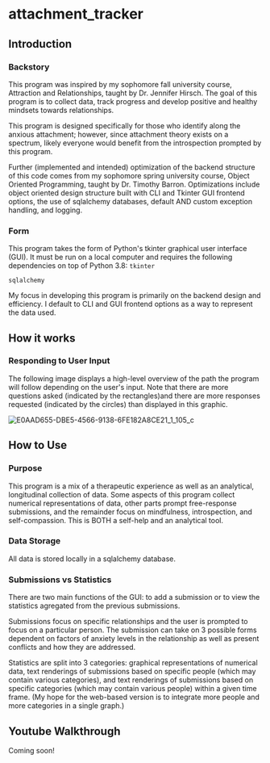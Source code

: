 # attachment_tracker

## Introduction

### Backstory
This program was inspired by my sophomore fall university course, Attraction and Relationships, taught by Dr. Jennifer Hirsch. The goal of this program is to collect data, track progress and develop positive and healthy mindsets towards relationships.

This program is designed specifically for those who identify along the anxious attachment; however, since attachment theory exists on a spectrum, likely everyone would benefit from the introspection prompted by this program.

Further (implemented and intended) optimization of the backend structure of this code comes from my sophomore spring university course, Object Oriented Programming, taught by Dr. Timothy Barron. Optimizations include object oriented design structure built with CLI and Tkinter GUI frontend options, the use of sqlalchemy databases, default AND custom exception handling, and logging.
### Form
This program takes the form of Python's tkinter graphical user interface (GUI). It must be run on a local computer and requires the following dependencies on top of Python 3.8:
``tkinter``

``sqlalchemy``

My focus in developing this program is primarily on the backend design and efficiency. I default to CLI and GUI frontend options as a way to represent the data used.

## How it works

### Responding to User Input

The following image displays a high-level overview of the path the program will follow depending on the user's input. Note that there are more questions asked (indicated by the rectangles)and there are more responses requested (indicated by the circles) than displayed in this graphic.

![E0AAD655-DBE5-4566-9138-6FE182A8CE21_1_105_c](https://user-images.githubusercontent.com/54994003/120726395-d4d31180-c48c-11eb-98ea-24adc02d6967.jpeg)


## How to Use

### Purpose

This program is a mix of a therapeutic experience as well as an analytical, longitudinal collection of data. Some aspects of this program collect numerical representations of data, other parts prompt free-response submissions, and the remainder focus on mindfulness, introspection, and self-compassion. This is BOTH a self-help and an analytical tool.

### Data Storage

All data is stored locally in a sqlalchemy database.

### Submissions vs Statistics

There are two main functions of the GUI: to add a submission or to view the statistics agregated from the previous submissions. 

Submissions focus on specific relationships and the user is prompted to focus on a particular person. The submission can take on 3 possible forms dependent on factors of anxiety levels in the relationship as well as present conflicts and how they are addressed.

Statistics are split into 3 categories: graphical representations of numerical data, text renderings of submissions based on specific people (which may contain various categories), and text renderings of submissions based on specific categories (which may contain various people) within a given time frame. (My hope for the web-based version is to integrate more people and more categories in a single graph.)


## Youtube Walkthrough

Coming soon!
